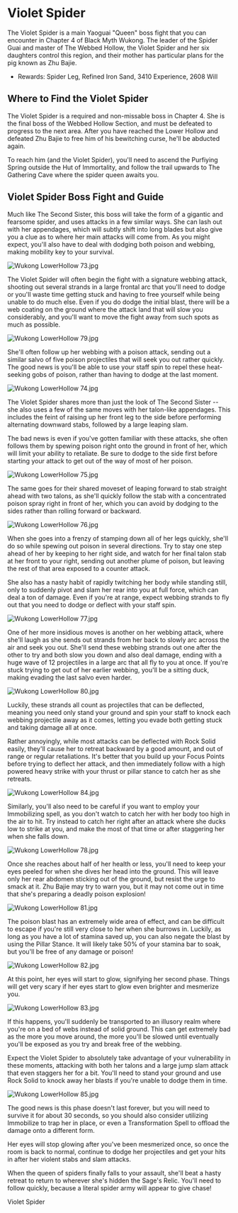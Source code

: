 # Violet Spider

The Violet Spider is a main Yaoguai "Queen" boss fight that you can encounter in Chapter 4 of Black Myth Wukong. The leader of the Spider Guai and master of The Webbed Hollow, the Violet Spider and her six daughters control this region, and their mother has particular plans for the pig known as Zhu Bajie. 

  * Rewards: Spider Leg, Refined Iron Sand, 3410 Experience, 2608 Will

## Where to Find the Violet Spider

The Violet Spider is a required and non-missable boss in Chapter 4. She is the final boss of the Webbed Hollow Section, and must be defeated to progress to the next area. After you have reached the Lower Hollow and defeated Zhu Bajie to free him of his bewitching curse, he'll be abducted again. 

To reach him (and the Violet Spider), you'll need to ascend the Purfiying Spring outside the Hut of Immortality, and follow the trail upwards to The Gathering Cave where the spider queen awaits you. 

## Violet Spider Boss Fight and Guide

Much like The Second Sister, this boss will take the form of a gigantic and fearsome spider, and uses attacks in a few similar ways. She can lash out with her appendages, which will subtly shift into long blades but also give you a clue as to where her main attacks will come from. As you might expect, you'll also have to deal with dodging both poison and webbing, making mobility key to your survival. 

![Wukong LowerHollow 73.jpg](https://oyster.ignimgs.com/mediawiki/apis.ign.com/black-myth-wukong/e/ee/Wukong_LowerHollow_73.jpg)

The Violet Spider will often begin the fight with a signature webbing attack, shooting out several strands in a large frontal arc that you'll need to dodge or you'll waste time getting stuck and having to free yourself while being unable to do much else. Even if you do dodge the initial blast, there will be a web coating on the ground where the attack land that will slow you considerably, and you'll want to move the fight away from such spots as much as possible. 

![Wukong LowerHollow 79.jpg](https://oyster.ignimgs.com/mediawiki/apis.ign.com/black-myth-wukong/0/0d/Wukong_LowerHollow_79.jpg)

She'll often follow up her webbing with a poison attack, sending out a similar salvo of five poison projectiles that will seek you out rather quickly. The good news is you'll be able to use your staff spin to repel these heat-seeking gobs of poison, rather than having to dodge at the last moment. 

![Wukong LowerHollow 74.jpg](https://oyster.ignimgs.com/mediawiki/apis.ign.com/black-myth-wukong/e/e1/Wukong_LowerHollow_74.jpg)

The Violet Spider shares more than just the look of The Second Sister -- she also uses a few of the same moves with her talon-like appendages. This includes the feint of raising up her front leg to the side before performing alternating downward stabs, followed by a large leaping slam. 

The bad news is even if you've gotten familiar with these attacks, she often follows them by spewing poison right onto the ground in front of her, which will limit your ability to retaliate. Be sure to dodge to the side first before starting your attack to get out of the way of most of her poison. 

![Wukong LowerHollow 75.jpg](https://oyster.ignimgs.com/mediawiki/apis.ign.com/black-myth-wukong/d/d9/Wukong_LowerHollow_75.jpg)

The same goes for their shared moveset of leaping forward to stab straight ahead with two talons, as she'll quickly follow the stab with a concentrated poison spray right in front of her, which you can avoid by dodging to the sides rather than rolling forward or backward. 

![Wukong LowerHollow 76.jpg](https://oyster.ignimgs.com/mediawiki/apis.ign.com/black-myth-wukong/1/13/Wukong_LowerHollow_76.jpg)

When she goes into a frenzy of stamping down all of her legs quickly, she'll do so while spewing out poison in several directions. Try to stay one step ahead of her by keeping to her right side, and watch for her final talon stab at her front to your right, sending out another plume of poison, but leaving the rest of that area exposed to a counter attack. 

She also has a nasty habit of rapidly twitching her body while standing still, only to suddenly pivot and slam her rear into you at full force, which can deal a ton of damage. Even if you're at range, expect webbing strands to fly out that you need to dodge or deflect with your staff spin. 

![Wukong LowerHollow 77.jpg](https://oyster.ignimgs.com/mediawiki/apis.ign.com/black-myth-wukong/2/27/Wukong_LowerHollow_77.jpg)

One of her more insidious moves is another  on her webbing attack, where she'll laugh as she sends out strands from her back to slowly arc across the air and seek you out. She'll send these webbing strands out one after the other to try and both slow you down and also deal damage, ending with a huge wave of 12 projectiles in a large arc that all fly to you at once. If you're stuck trying to get out of her earlier webbing, you'll be a sitting duck, making evading the last salvo even harder. 

![Wukong LowerHollow 80.jpg](https://oyster.ignimgs.com/mediawiki/apis.ign.com/black-myth-wukong/2/2e/Wukong_LowerHollow_80.jpg)

Luckily, these strands all count as projectiles that can be deflected, meaning you need only stand your ground and spin your staff to knock each webbing projectile away as it comes, letting you evade both getting stuck and taking damage all at once. 

Rather annoyingly, while most attacks can be deflected with Rock Solid easily, they'll cause her to retreat backward by a good amount, and out of range or regular retaliations. It's better that you build up your Focus Points before trying to deflect her attack, and then immediately follow with a high powered heavy strike with your thrust or pillar stance to catch her as she retreats. 

![Wukong LowerHollow 84.jpg](https://oyster.ignimgs.com/mediawiki/apis.ign.com/black-myth-wukong/a/a3/Wukong_LowerHollow_84.jpg)

Similarly, you'll also need to be careful if you want to employ your Immobilizing spell, as you don't watch to catch her with her body too high in the air to hit. Try instead to catch her right after an attack where she ducks low to strike at you, and make the most of that time or after staggering her when she falls down. 

![Wukong LowerHollow 78.jpg](https://oyster.ignimgs.com/mediawiki/apis.ign.com/black-myth-wukong/9/9f/Wukong_LowerHollow_78.jpg)

Once she reaches about half of her health or less, you'll need to keep your eyes peeled for when she dives her head into the ground. This will leave only her rear abdomen sticking out of the ground, but resist the urge to smack at it. Zhu Bajie may try to warn you, but it may not come out in time that she's preparing a deadly poison explosion! 

![Wukong LowerHollow 81.jpg](https://oyster.ignimgs.com/mediawiki/apis.ign.com/black-myth-wukong/c/cb/Wukong_LowerHollow_81.jpg)

The poison blast has an extremely wide area of effect, and can be difficult to escape if you're still very close to her when she burrows in. Luckily, as long as you have a lot of stamina saved up, you can also negate the blast by using the Pillar Stance. It will likely take 50% of your stamina bar to soak, but you'll be free of any damage or poison! 

![Wukong LowerHollow 82.jpg](https://oyster.ignimgs.com/mediawiki/apis.ign.com/black-myth-wukong/c/c3/Wukong_LowerHollow_82.jpg)

At this point, her eyes will start to glow, signifying her second phase. Things will get very scary if her eyes start to glow even brighter and mesmerize you. 

![Wukong LowerHollow 83.jpg](https://oyster.ignimgs.com/mediawiki/apis.ign.com/black-myth-wukong/a/a0/Wukong_LowerHollow_83.jpg)

If this happens, you'll suddenly be transported to an illusory realm where you're on a bed of webs instead of solid ground. This can get extremely bad as the more you move around, the more you'll be slowed until eventually you'll be exposed as you try and break free of the webbing. 

Expect the Violet Spider to absolutely take advantage of your vulnerability in these moments, attacking with both her talons and a large jump slam attack that even staggers her for a bit. You'll need to stand your ground and use Rock Solid to knock away her blasts if you're unable to dodge them in time. 

![Wukong LowerHollow 85.jpg](https://oyster.ignimgs.com/mediawiki/apis.ign.com/black-myth-wukong/6/6c/Wukong_LowerHollow_85.jpg)

The good news is this phase doesn't last forever, but you will need to survive it for about 30 seconds, so you should also consider utilizing Immobilize to trap her in place, or even a Transformation Spell to offload the damage onto a different form. 

Her eyes will stop glowing after you've been mesmerized once, so once the room is back to normal, continue to dodge her projectiles and get your hits in after her violent stabs and slam attacks. 

When the queen of spiders finally falls to your assault, she'll beat a hasty retreat to return to wherever she's hidden the Sage's Relic. You'll need to follow quickly, because a literal spider army will appear to give chase! 

Violet Spider